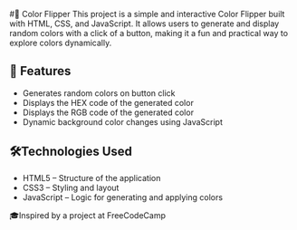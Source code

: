 #🎨 Color Flipper
This project is a simple and interactive Color Flipper built with HTML, CSS, and JavaScript. It allows users to generate and display random colors with a click of a button, making it a fun and practical way to explore colors dynamically.

## 🎯 Features
- Generates random colors on button click
- Displays the HEX code of the generated color
- Displays the RGB code of the generated color
- Dynamic background color changes using JavaScript

## 🛠️Technologies Used
- HTML5 – Structure of the application
- CSS3 – Styling and layout
- JavaScript – Logic for generating and applying colors

🎓Inspired by a project at FreeCodeCamp
